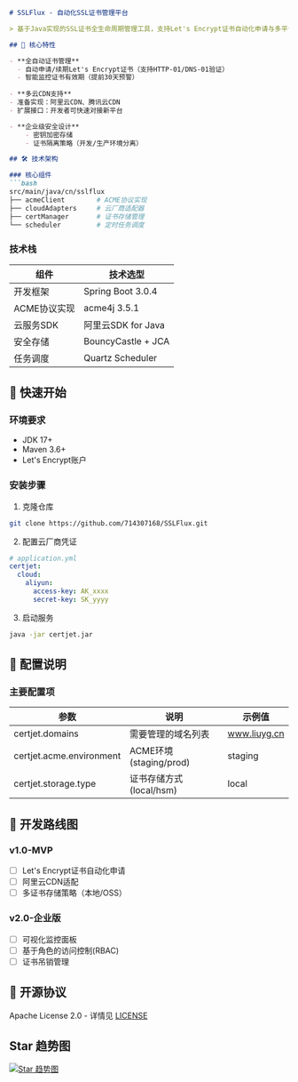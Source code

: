 ```markdown
# SSLFlux - 自动化SSL证书管理平台

> 基于Java实现的SSL证书全生命周期管理工具，支持Let's Encrypt证书自动化申请与多平台CDN部署

## 🌟 核心特性

- **全自动证书管理**
  - 自动申请/续期Let's Encrypt证书（支持HTTP-01/DNS-01验证）
  - 智能监控证书有效期（提前30天预警）
  
- **多云CDN支持**
- 准备实现：阿里云CDN、腾讯云CDN
- 扩展接口：开发者可快速对接新平台

- **企业级安全设计**
    - 密钥加密存储
    - 证书隔离策略（开发/生产环境分离）

## 🛠️ 技术架构

### 核心组件
```bash
src/main/java/cn/sslflux
├── acmeClient        # ACME协议实现
├── cloudAdapters     # 云厂商适配器
├── certManager       # 证书存储管理
└── scheduler         # 定时任务调度
```

### 技术栈
| 组件              | 技术选型                   |
|-------------------|------------------------|
| 开发框架          | Spring Boot 3.0.4      |
| ACME协议实现      | acme4j 3.5.1            | 
| 云服务SDK         | 阿里云SDK for Java |
| 安全存储          | BouncyCastle + JCA     |
| 任务调度          | Quartz Scheduler       |

## 🚀 快速开始

### 环境要求
- JDK 17+
- Maven 3.6+
- Let's Encrypt账户

### 安装步骤
1. 克隆仓库
```bash
git clone https://github.com/714307168/SSLFlux.git
```

2. 配置云厂商凭证
```yaml
# application.yml
certjet:
  cloud:
    aliyun:
      access-key: AK_xxxx
      secret-key: SK_yyyy
```

3. 启动服务
```bash
java -jar certjet.jar
```

## 🔧 配置说明

### 主要配置项
| 参数                      | 说明                     | 示例值          |
|---------------------------|--------------------------|--------------|
| certjet.domains           | 需要管理的域名列表        | www.liuyg.cn |
| certjet.acme.environment  | ACME环境(staging/prod)   | staging      |
| certjet.storage.type      | 证书存储方式(local/hsm)  | local        |

## 📌 开发路线图

### v1.0-MVP
- [ ] Let's Encrypt证书自动化申请
- [ ] 阿里云CDN适配
- [ ] 多证书存储策略（本地/OSS）

### v2.0-企业版
- [ ] 可视化监控面板
- [ ] 基于角色的访问控制(RBAC)
- [ ] 证书吊销管理

## 📄 开源协议
Apache License 2.0 - 详情见 [LICENSE](LICENSE)


## Star 趋势图
[![Star 趋势图](https://starchart.cc/714307168/SSLFlux.svg?variant=adaptive)](https://starchart.cc/714307168/SSLFlux)